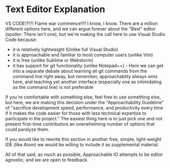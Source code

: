 # Text Editor Explanation

VS CODE!?!?! Flame war commence!!!! I know, I know. There are a million different options here, and we can argue forever about the "Best" editor (spoiler: There isn't one), but we're making the call here to use Visual Studio Code because:

- it is relatively lightweight (Unlike full Visual Studio)
- it is approachable and familiar to most computer users (unlike Vim)
- it is free (unlike Sublime or Webstorm)
- it has support for git functionality (unlike Notepad++) - Here we can get into a separate debate about learning all git commands from the command line right away, but remember, approachablity always wins here, and teaching yet another interface (especially one as intimidating as the command line) is not preferable

If you're comfortable with something else, feel free to use something else, but here, we are making this decision under the "Approachability Guideline" of "sacrifice development speed, performance, and productivity every time if it makes the code easier for those with less technical expertise to participate in the project." The easiest thing here is to just pick one and not present first-time contributors an overwhelming number of options that could paralyze them. 

If you would like to rewrite this section in another free, simple, light-weight IDE (like Atom) we would be willing to include it as supplemental material.

All of that said, as much as possible, Approachable IO attempts to be editor agnostic, and we are open to feedback.